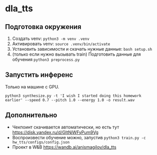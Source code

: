 # dla_tts

## Подготовка окружения
1. Создать venv: `python3 -m venv .venv`
2. Активировать venv: `source .venv/bin/activate`
3. Установить зависимости и скачать нужные данные: `bash setup.sh`
4. (только если нужно вызывать train) Подготовить данные для обучения `python3 preprocess.py`

## Запустить инференс

Только на машине с GPU.

`python3 synthesize.py -t 'I wish I started doing this homework earlier' --speed 0.7 --pitch 1.0 --energy 1.0 -o result.wav`

## Дополнительно

 - Чекпоинт скачивается автоматически, но есть тут https://disk.yandex.ru/d/GItNjWFyPum9Vg
 - Воспроизвести обучение можно, запустив `python3 train.py -c hw_tts/configs/config.json`
 - Проект в W&B https://wandb.ai/anismagilov/dla_tts
